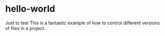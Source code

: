 # hello-world
Just to test
This is a fantastic example of how to control different versions of files in a project.
